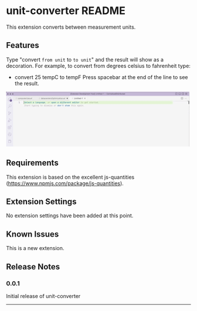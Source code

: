 # unit-converter README

This extension converts between measurement units.

## Features

Type "convert `from unit` to `to unit`" and the result will show as a decoration.
For example, to convert from degrees celsius to fahrenheit type:
- convert 25 tempC to tempF 
Press spacebar at the end of the line to see the result.

![](unit-converter.gif)

## Requirements

This extension is based on the excellent js-quantities (https://www.npmjs.com/package/js-quantities).

## Extension Settings

No extension settings have been added at this point.

## Known Issues

This is a new extension. 

## Release Notes

### 0.0.1

Initial release of unit-converter

---

